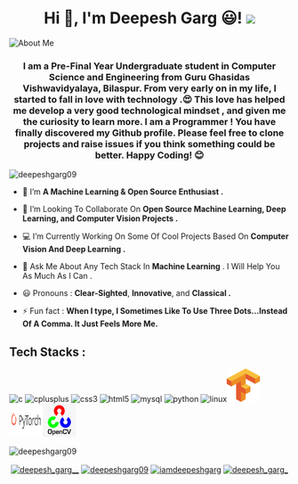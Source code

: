 <h1 align="center">Hi 👋, I'm Deepesh Garg 😃! <img src="https://github.com/deepeshgarg09/deepeshgarg09/raw/master/spiderman.png" width="20"></h1>   


![About Me](https://github.com/deepeshgarg09/deepeshgarg09/raw/master/intro.gif)


<h3 align="center">I am a Pre-Final Year Undergraduate student in Computer Science and Engineering from Guru Ghasidas Vishwavidyalaya, Bilaspur. From very early on in my life, I started to fall in love with technology .😍 This love has helped me develop a very good technological mindset , and given me the curiosity to learn more. I am a Programmer ! You have finally discovered my Github profile. Please feel free to clone projects and raise issues if you think something could be better. Happy Coding! 😊</h3>



<p align="left"> <img src="https://komarev.com/ghpvc/?username=deepeshgarg09" alt="deepeshgarg09" /> </p>




- 🔭 I’m **A Machine Learning & Open Source Enthusiast .**

- 👯 I’m Looking To Collaborate On **Open Source Machine Learning, Deep Learning, and Computer Vision Projects .**

- 💻 I’m Currently Working On Some Of Cool Projects Based On **Computer Vision And Deep Learning .**

- 💬 Ask Me About Any Tech Stack In **Machine Learning** . I Will Help You As Much As I Can .

- 😃 Pronouns : **Clear-Sighted**, **Innovative**, and **Classical .**

- ⚡ Fun fact : **When I type, I Sometimes Like To Use Three Dots…Instead Of A Comma. It Just Feels More Me.**



## Tech Stacks :


<p align="left"><img src="https://konpa.github.io/devicon/devicon.git/icons/c/c-original.svg" alt="c" width="60" height="60"/> <img src="https://konpa.github.io/devicon/devicon.git/icons/cplusplus/cplusplus-original.svg" alt="cplusplus" width="60" height="60"/> <img src="https://konpa.github.io/devicon/devicon.git/icons/css3/css3-original-wordmark.svg" alt="css3" width="60" height="60"/> <img src="https://konpa.github.io/devicon/devicon.git/icons/html5/html5-original-wordmark.svg" alt="html5" width="60" height="60"/> <img src="https://konpa.github.io/devicon/devicon.git/icons/mysql/mysql-original-wordmark.svg" alt="mysql" width="60" height="60"/> <img src="https://konpa.github.io/devicon/devicon.git/icons/python/python-original-wordmark.svg" alt="python" width="60" height="60"/> <img src="https://konpa.github.io/devicon/devicon.git/icons/linux/linux-original.svg" alt="linux" width="60" height="60"/><img src = "tensorflow.png" width="60" height="60"/><img src = "pytorch.png" width="60" height="60"/><img src = "opencv.png" width="60" height="60"/><p align="center"></p><img src="https://github-readme-stats.vercel.app/api?username=deepeshgarg09&show_icons=true" alt="deepeshgarg09" /> </p>


<p align="center">
<a href="https://twitter.com/deepesh_garg__" target="blank"><img align="center" src="https://cdn.jsdelivr.net/npm/simple-icons@3.0.1/icons/twitter.svg" alt="deepesh_garg__" height="20" width="20" /></a>
  <a href="https://linkedin.com/in/deepeshgarg09" target="blank"><img align="center" src="https://cdn.jsdelivr.net/npm/simple-icons@3.0.1/icons/linkedin.svg" alt="deepeshgarg09" height="20" width="20" /></a>
<a href="https://fb.com/iamdeepeshgarg" target="blank"><img align="center" src="https://cdn.jsdelivr.net/npm/simple-icons@3.0.1/icons/facebook.svg" alt="iamdeepeshgarg" height="20" width="20" /></a>
<a href="https://instagram.com/deepesh_garg_" target="blank"><img align="center" src="https://cdn.jsdelivr.net/npm/simple-icons@3.0.1/icons/instagram.svg" alt="deepesh_garg_" height="20" width="20" /></a>
</p>

